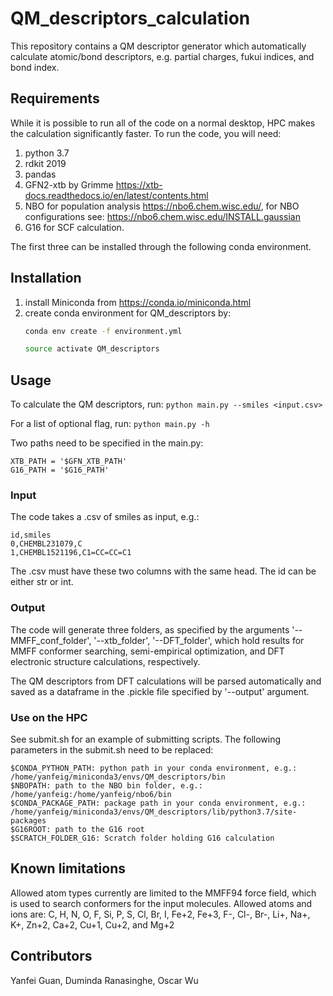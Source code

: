 # QM_descriptors_calculation
This repository contains a QM descriptor generator which automatically calculate atomic/bond 
descriptors, e.g. partial charges, fukui indices, and bond index.

## Requirements
While it is possible to run all of the code on a normal desktop, HPC makes the 
calculation significantly faster. To run the code, you will need:
1. python 3.7
2. rdkit 2019
3. pandas
4. GFN2-xtb by Grimme https://xtb-docs.readthedocs.io/en/latest/contents.html
5. NBO for population analysis https://nbo6.chem.wisc.edu/, for NBO configurations see:
https://nbo6.chem.wisc.edu/INSTALL.gaussian
6. G16 for SCF calculation.

The first three can be installed through the following conda environment. 

## Installation
1. install Miniconda from https://conda.io/miniconda.html
2. create conda environment for QM_descriptors by:
    ```bash
   conda env create -f environment.yml
    ```
   ```bash
   source activate QM_descriptors
   ```

## Usage
To calculate the QM descriptors, run: ```python main.py --smiles <input.csv>```

For a list of optional flag, run: ```python main.py -h```

Two paths need to be specified in the main.py:

    XTB_PATH = '$GFN_XTB_PATH'
    G16_PATH = '$G16_PATH'
    
### Input
The code takes a .csv of smiles as input, e.g.:

    id,smiles
    0,CHEMBL231079,C
    1,CHEMBL1521196,C1=CC=CC=C1
    
The .csv must have these two columns with the same head. The id 
can be either str or int.

### Output
The code will generate three folders, as specified by the 
arguments '--MMFF_conf_folder', '--xtb_folder', '--DFT_folder', which hold results for 
MMFF conformer searching, semi-empirical optimization, and DFT electronic structure calculations, 
respectively.

The QM descriptors from DFT calculations will be parsed automatically and saved as a dataframe in the 
.pickle file specified by '--output' argument.

### Use on the HPC
See submit.sh for an example of submitting scripts. The following parameters in the 
submit.sh need to be replaced:

    $CONDA_PYTHON_PATH: python path in your conda environment, e.g.: /home/yanfeig/miniconda3/envs/QM_descriptors/bin
    $NBOPATH: path to the NBO bin folder, e.g.: /home/yanfeig:/home/yanfeig/nbo6/bin
    $CONDA_PACKAGE_PATH: package path in your conda environment, e.g.: /home/yanfeig/miniconda3/envs/QM_descriptors/lib/python3.7/site-packages
    $G16ROOT: path to the G16 root
    $SCRATCH_FOLDER_G16: Scratch folder holding G16 calculation 
    
## Known limitations
Allowed atom types currently are limited to the MMFF94 force field, which is used to search conformers for the 
input molecules. Allowed atoms and ions are: C, H, N, O, F, Si, P, S, Cl, Br, I,
 Fe+2, Fe+3, F-, Cl-, Br-, Li+, Na+, K+, Zn+2, Ca+2, Cu+1, Cu+2, and Mg+2

## Contributors
Yanfei Guan, Duminda Ranasinghe, Oscar Wu